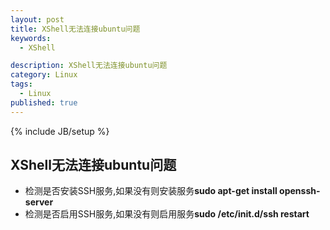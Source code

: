 ```yaml
---
layout: post
title: XShell无法连接ubuntu问题
keywords:
  - XShell

description: XShell无法连接ubuntu问题
category: Linux
tags:
  - Linux
published: true
---
```

{% include JB/setup %}



<!--more-->
## XShell无法连接ubuntu问题
* 检测是否安装SSH服务,如果没有则安装服务**sudo apt-get install openssh-server**
* 检测是否启用SSH服务,如果没有则启用服务**sudo /etc/init.d/ssh restart**
